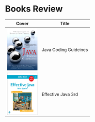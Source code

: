 # Books Review

| Cover | Title |
| --- | --- |
| <img src="/images/Java_Coding_Guideines.png" width="100" height="140" alt="Java Coding Guideines"> | Java Coding Guideines |
| <img src="/images/Effective_Java_3.png" width="100" height="140" alt="Effective Java 3rd Edition"> | Effective Java 3rd |
